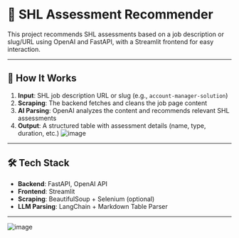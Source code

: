 # 🚀 SHL Assessment Recommender

This project recommends SHL assessments based on a job description or slug/URL using OpenAI and FastAPI, with a Streamlit frontend for easy interaction.

---

## 🧠 How It Works

1. **Input**: SHL job description URL or slug (e.g., `account-manager-solution`)
2. **Scraping**: The backend fetches and cleans the job page content
3. **AI Parsing**: OpenAI analyzes the content and recommends relevant SHL assessments
4. **Output**: A structured table with assessment details (name, type, duration, etc.)
![image](https://github.com/user-attachments/assets/f092128e-8174-4afe-9a7e-0786b703194e)

---

## 🛠 Tech Stack

- **Backend**: FastAPI, OpenAI API
- **Frontend**: Streamlit
- **Scraping**: BeautifulSoup + Selenium (optional)
- **LLM Parsing**: LangChain + Markdown Table Parser

---
![image](https://github.com/user-attachments/assets/bf361b17-c430-498e-901f-aa4d056c3664)



  
